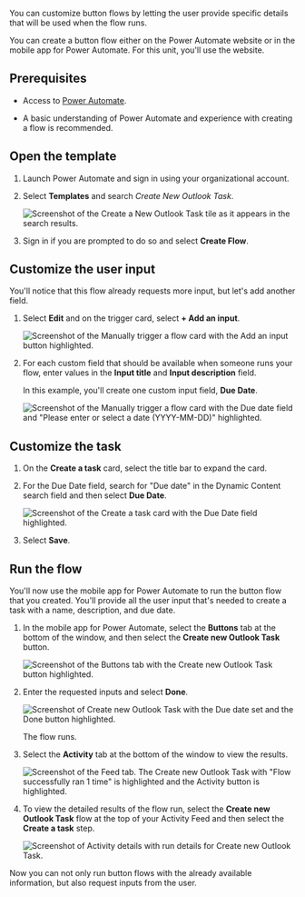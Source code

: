 You can customize button flows by letting the user provide specific details that will be used when the flow runs.

You can create a button flow either on the Power Automate website or in the mobile app for Power Automate. For this unit, you'll use the website.

## Prerequisites

- Access to [Power Automate](https://flow.microsoft.com/?azure-portal=true).

- A basic understanding of Power Automate and experience with creating a flow is recommended.

## Open the template

1. Launch Power Automate and sign in using your organizational account.

1. Select **Templates** and search *Create New Outlook Task*.

    ![Screenshot of the Create a New Outlook Task tile as it appears in the search results.](../media/new-task.png)

1. Sign in if you are prompted to do so and select **Create Flow**.

## Customize the user input

You'll notice that this flow already requests more input, but let's add another field.

1. Select **Edit** and on the trigger card, select **+ Add an input**.

    ![Screenshot of the Manually trigger a flow card with the Add an input button highlighted.](../media/input.png)

1. For each custom field that should be available when someone runs your flow, enter values in the **Input title** and **Input description** field.

    In this example, you'll create one custom input field, **Due Date**.

    ![Screenshot of the Manually trigger a flow card with the Due date field and "Please enter or select a date (YYYY-MM-DD)" highlighted.](../media/due-date.png)

## Customize the task

1. On the **Create a task** card, select the title bar to expand the card.

1. For the Due Date field, search for "Due date" in the Dynamic Content search field and then select **Due Date**.

    ![Screenshot of the Create a task card with the Due Date field highlighted.](../media/task-card-due-date.png)

1. Select **Save**.

## Run the flow

You'll now use the mobile app for Power Automate to run the button flow that you created. You'll provide all the user input that's needed to create a task with a name, description, and due date.

1. In the mobile app for Power Automate, select the **Buttons** tab at the bottom of the window, and then select the **Create new Outlook Task** button.

    ![Screenshot of the Buttons tab with the Create new Outlook Task button highlighted.](../media/buttons-task.png)

1. Enter the requested inputs and select **Done**.

    ![Screenshot of Create new Outlook Task with the Due date set and the Done button highlighted.](../media/done.png)

    The flow runs.

1. Select the **Activity** tab at the bottom of the window to view the results.

    ![Screenshot of the Feed tab. The Create new Outlook Task with "Flow successfully ran 1 time" is highlighted and the Activity button is highlighted.](../media/activity.png)

1. To view the detailed results of the flow run, select the **Create new Outlook Task**  flow at the top of your Activity Feed and then select the **Create a task** step.

    ![Screenshot of Activity details with run details for Create new Outlook Task.](../media/run-details.png)

Now you can not only run button flows with the already available information, but also request inputs from the user.

